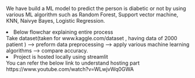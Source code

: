 We have build a ML model to predict the person is diabetic or not by using various ML algorithm such as Random Forest, Support vector machine, KNN, Naivye Bayes, Logistic Regression.

<li> Below flowchar explaining entire process </li>
Take dataset(taken for www.kaggle.com/dataset , having data of 2000 patient ) --> preform data preprocessing --> apply various machine learning algorithms --> compare accuracy. 


<li> Project is hosted locally using streamlit </li>
You can refer the below link to understand hosting part
https://www.youtube.com/watch?v=WLwjvWq0GWA

